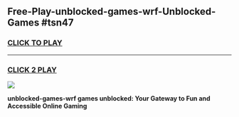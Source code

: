 
## Free-Play-unblocked-games-wrf-Unblocked-Games #tsn47
<h3>
<a href="https://news.freeplayer.one?title=unblocked-games-wrf&ref=8M">CLICK TO PLAY</a></h3>
<hr>

<h3>
<a href="https://news.freeplayer.one?title=unblocked-games-wrf&ref=8M">CLICK 2 PLAY</a>
  
</h3>

<a href="https://news.freeplayer.one?title=unblocked-games-wrf&ref=8M"><img src="https://clearcache.store/games.png"></a>


**unblocked-games-wrf games unblocked: Your Gateway to Fun and Accessible Online Gaming**
